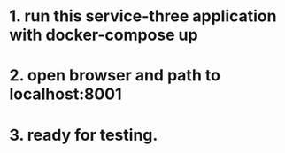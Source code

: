 # 1. run this service-three application with docker-compose up
# 2. open browser and path to localhost:8001
# 3. ready for testing.